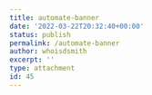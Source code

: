 ```yaml
---
title: automate-banner
date: '2022-03-22T20:32:40+00:00'
status: publish
permalink: /automate-banner
author: whoisdsmith
excerpt: ''
type: attachment
id: 45
---
```

<!DOCTYPE html PUBLIC "-//W3C//DTD HTML 4.0 Transitional//EN" "http://www.w3.org/TR/REC-html40/loose.dtd">
<?xml encoding="UTF-8">
